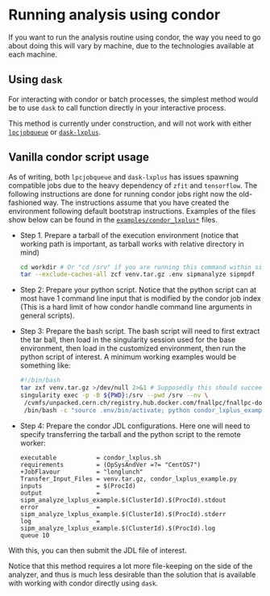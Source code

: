 # Running analysis using condor

If you want to run the analysis routine using condor, the way you need to go
about doing this will vary by machine, due to the technologies available at
each machine.

## Using `dask`

For interacting with condor or batch processes, the simplest method would be to
use `dask` to call function directly in your interactive process.

This method is currently under construction, and will not work with either
[`lpcjobqueue`][lpcjobqueue] or [`dask-lxplus`][dask-lxplus].


## Vanilla condor script usage

As of writing, both `lpcjobqueue` and `dask-lxplus` has issues spawning
compatible jobs due to the heavy dependency of `zfit` and `tensorflow`. The
following instructions are done for running condor jobs right now the
old-fashioned way. The instructions assume that you have created the
environment following default bootstrap instructions. Examples of the files
show below can be found in the [`examples/condor_lxplus*`](../examples) files.

- Step 1. Prepare a tarball of the execution environment (notice that working
  path is important, as tarball works with relative directory in mind)
  ```bash
  cd workdir # Or "cd /srv" if you are running this command within singularity
  tar --exclude-caches-all zcf venv.tar.gz .env sipmanalyze sipmpdf
  ```
- Step 2: Prepare your python script. Notice that the python script can at most
  have 1 command line input that is modified by the condor job index (This is a
  hard limit of how condor handle command line arguments in general scripts).

- Step 3: Prepare the bash script. The bash script will need to first extract
  the tar ball, then load in the singularity session used for the base
  environment, then load in the customized environment, then run the python
  script of interest. A minimum working examples would be something like:
  ```bash
  #!/bin/bash
  tar zxf venv.tar.gz >/dev/null 2>&1 # Supposedly this should succeed and should not cause errors
  singularity exec -p -B ${PWD}:/srv --pwd /srv --nv \
   /cvmfs/unpacked.cern.ch/registry.hub.docker.com/fnallpc/fnallpc-docker:tensorflow-2.12.0-gpu-singularity \
   /bin/bash -c "source .env/bin/activate; python condor_lxplus_example.py ${0}"
  ```

- Step 4: Prepare the condor JDL configurations. Here one will need to specify
  transferring the tarball and the python script to the remote worker:
  ```
  executable           = condor_lxplus.sh
  requirements         = (OpSysAndVer =?= "CentOS7")
  +JobFlavour          = "longlunch"
  Transfer_Input_Files = venv.tar.gz, condor_lxplus_example.py
  inputs               = $(ProcId)
  output               = sipm_analyze_lxplus_example.$(ClusterId).$(ProcId).stdout
  error                = sipm_analyze_lxplus_example.$(ClusterId).$(ProcId).stderr
  log                  = sipm_analyze_lxplus_example.$(ClusterId).$(ProcId).log
  queue 10
  ```

With this, you can then submit the JDL file of interest.

Notice that this method requires a lot more file-keeping on the side of the
analyzer, and thus is much less desirable than the solution that is available
with working with condor directly using `dask`.

[lpcjobqueue]: https://github.com/CoffeaTeam/lpcjobqueue
[dask-lxplus]: https://github.com/cernops/dask-lxplus
